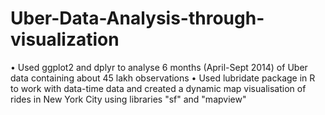 # Uber-Data-Analysis-through-visualization
•	Used ggplot2 and dplyr to analyse 6 months (April-Sept 2014) of Uber data containing about 45 lakh observations
•	Used lubridate package in R to work with data-time data and created a dynamic map visualisation of rides in New York City using libraries "sf" and "mapview"  
